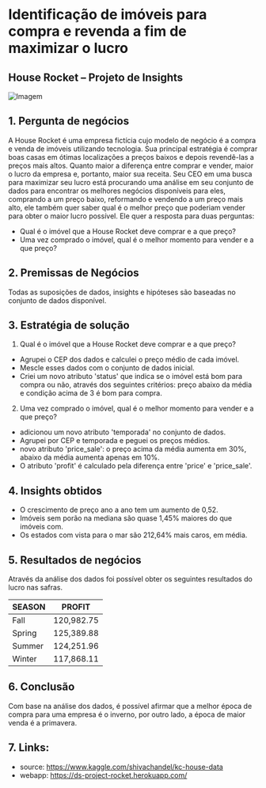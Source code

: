 # Identificação de imóveis para compra e revenda a fim de maximizar o lucro

## **House Rocket – Projeto de Insights**

![Imagem](https://user-images.githubusercontent.com/80589529/183155590-de7f2d73-a749-4623-91d6-8b5aed3aedd7.png)

## 1.	Pergunta de negócios

A House Rocket é uma empresa fictícia cujo modelo de negócio é a compra e venda de imóveis utilizando tecnologia. Sua principal estratégia é comprar boas casas em ótimas localizações a preços baixos e depois revendê-las a preços mais altos. Quanto maior a diferença entre comprar e vender, maior o lucro da empresa e, portanto, maior sua receita. Seu CEO em uma busca para maximizar seu lucro está procurando uma análise em seu conjunto de dados para encontrar os melhores negócios disponíveis para eles, comprando a um preço baixo, reformando e vendendo a um preço mais alto, ele também quer saber qual é o melhor preço que poderiam vender para obter o maior lucro possível. Ele quer a resposta para duas perguntas:

* Qual é o imóvel que a House Rocket deve comprar e a que preço?
* Uma vez comprado o imóvel, qual é o melhor momento para vender e a que preço?

## 2.	Premissas de Negócios

Todas as suposições de dados, insights e hipóteses são baseadas no conjunto de dados disponível.

## 3.	Estratégia de solução

1.	Qual é o imóvel que a House Rocket deve comprar e a que preço?
- Agrupei o CEP dos dados e calculei o preço médio de cada imóvel.
- Mescle esses dados com o conjunto de dados inicial.
- Criei um novo atributo 'status' que indica se o imóvel está bom para compra ou não, através dos seguintes critérios: preço abaixo da média e condição acima de 3 é bom para compra.

2.	Uma vez comprado o imóvel, qual é o melhor momento para vender e a que preço?
- adicionou um novo atributo 'temporada' no conjunto de dados.
- Agrupei por CEP e temporada e peguei os preços médios.
- novo atributo 'price_sale': o preço acima da média aumenta em 30%, abaixo da média aumenta apenas em 10%.
- O atributo 'profit' é calculado pela diferença entre 'price' e 'price_sale'.

## 4.	Insights obtidos

* O crescimento de preço ano a ano tem um aumento de 0,52.
* Imóveis sem porão na mediana são quase 1,45% maiores do que imóveis com.
* Os estados com vista para o mar são 212,64% mais caros, em média.

## 5.	Resultados de negócios

Através da análise dos dados foi possível obter os seguintes resultados do lucro nas safras.

| SEASON | PROFIT |
| ----- | ------ |
| Fall | 120,982.75 |
| Spring | 125,389.88 |
| Summer | 124,251.96 |
| Winter | 117,868.11 |

## 6.	Conclusão

Com base na análise dos dados, é possível afirmar que a melhor época de compra para uma empresa é o inverno, por outro lado, a época de maior venda é a primavera.

## 7.	Links:
* source: https://www.kaggle.com/shivachandel/kc-house-data
* webapp: https://ds-project-rocket.herokuapp.com/

